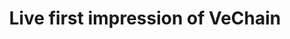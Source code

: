 ---
guid: "UPDATE THIS"
title: "Supply finance"
description: "Join William Entriken and Daniel Tedesco as they explore the intersection of NFTs and luxury goods, the challenges of transitioning from web2 to web3 development, and the potential of using web3 technology in supply chain finance. They also discuss the ERC-721 transfer event exception and the cheapest NFT platform for teaching kids."
itunes-explicit: false
itunes-episode: 31
itunes-episodeType: Full

# More info
youtube-full: https://youtu.be/fbXNCH50cIM
discussion: https://twitter.com/fulldecent/status/1544462753888436224

timeline:

seconds: 56
title: Luxury + NFT, what to use?
seconds: 304
title: How to go from Web2 dev to Web3?
seconds: 379
title: Q from Anand
seconds: 473
title: The ERC-721 transfer event exception
seconds: 796
title: Cheapest NFT platform to teach kids?
seconds: 1003
title: How much did Will play SMB1?
seconds: 1048
title: Tripping NFTs?
seconds: 1088
title: Web3 and supply chain finance?
seconds: 1854
title: Live first impression of VeChain

# File information
enclosure-url: "GET THIS EPISODE DATE AND NUMBER"
enclosure-length: NEED_FINAL_FILE_WITH_METADATA_FOR_THIS
enclosure-type: "audio/x-m4a"
itunes-duration: NEED_FINAL_FILE_WITH_METADATA_FOR_THIS
---